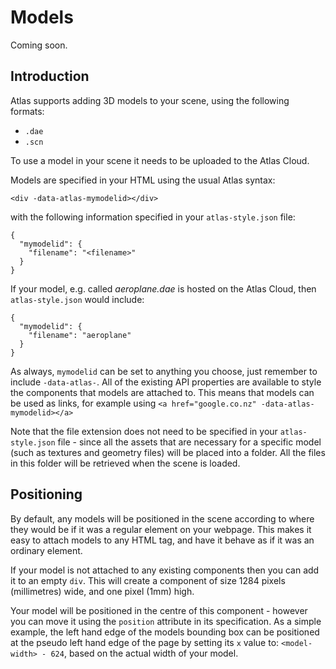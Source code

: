 # Models

Coming soon.

## Introduction

Atlas supports adding 3D models to your scene, using the following formats:

- `.dae`
- `.scn`

To use a model in your scene it needs to be uploaded to the Atlas Cloud.

Models are specified in your HTML using the usual Atlas syntax:

```
<div -data-atlas-mymodelid></div>
```

with the following information specified in your `atlas-style.json` file:

```
{
  "mymodelid": {
    "filename": "<filename>"
  }
}
```

If your model, e.g. called _aeroplane.dae_ is hosted on the Atlas Cloud, then `atlas-style.json` would
include:

```
{
  "mymodelid": {
    "filename": "aeroplane"
  }
}
```

As always, `mymodelid` can be set to anything you choose, just remember to include `-data-atlas-`.
All of the existing API properties are available to style the components that models are attached to.
This means that models can be used as links, for example using `<a href="google.co.nz" -data-atlas-mymodelid></a>`

Note that the file extension does not need to be specified in your `atlas-style.json` file - since all the
assets that are necessary for a specific model (such as textures and geometry files) will be placed
into a folder. All the files in this folder will be retrieved when the scene is loaded.

## Positioning

By default, any models will be positioned in the scene according to where they would
be if it was a regular element on your webpage. This makes it easy to attach models to any
HTML tag, and have it behave as if it was an ordinary element.

If your model is not attached to any existing components then you can add it to an empty
`div`. This will create a component of size 1284 pixels (millimetres) wide, and one pixel (1mm) high.

Your model will be positioned in the centre of this component - however you can move it using the `position`
attribute in its specification. As a simple example, the left hand edge of the models bounding box can be
positioned at the pseudo left hand edge of the page by setting its `x` value to: `<model-width> - 624`, based
on the actual width of your model.

<!-- The easiest way to position a model in the scene is to attach it to an existing HTML component,
and then adjust its `position` value.

Consider the following scene:

```
// index.html

<html>
  <head>
    <atlas id="atlas-style"></atlas>
  </head>

  <body>

    <h1>This heading will be the same on the web and in Atlas</h1>

    <p -data-atlas-mycomponent>
      This paragraph will be normal on the web, but styled in Atlas!
    </p>

  </body>
</html>
```

In `atlas-style.json` we would include the following specifications:

```
// atlas-style.json

{
  "mycomponent": {

       "rotation": "(0, 0.7854, 0)",
       "background-color": "(73, 91, 73)",
       "scale": "(4.0, 4.0, 1.0)"
       "filename":"aeroplane.dae"
  }
}
``` -->















<!-- END -->
